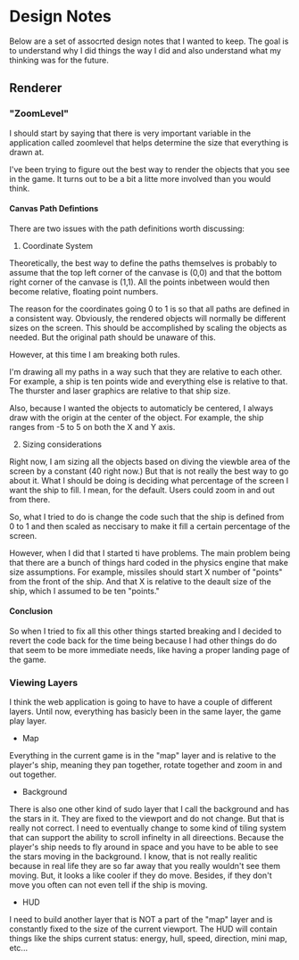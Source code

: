 # Design Notes

Below are a set of assocrted design notes that I wanted to keep. The goal is to understand why I did things the way I did and also understand what my thinking was for the future.

## Renderer

### "ZoomLevel"

I should start by saying that there is very important variable in the application called zoomlevel that helps determine the size that everything is drawn at.

I've been trying to figure out the best way to render the objects that you see in the game. It turns out to be a bit a litte more involved than you would think.

#### Canvas Path Defintions

There are two issues with the path definitions worth discussing:

1. Coordinate System

Theoretically, the best way to define the paths themselves is probably to assume that the top left corner of the canvase is (0,0) and that the bottom right corner of the canvase is (1,1). All the points inbetween would then become relative, floating point numbers.

The reason for the coordinates going 0 to 1 is so that all paths are defined in a consistent way. Obviously, the rendered objects will normally be different sizes on the screen. This should be accomplished by scaling the objects as needed. But the original path should be unaware of this.

However, at this time I am breaking both rules.

I'm drawing all my paths in a way such that they are relative to each other. For example, a ship is ten points wide and everything else is relative to that. The thurster and laser graphics are relative to that ship size.

Also, because I wanted the objects to automaticly be centered, I always draw with the origin at the center of the object. For example, the ship ranges from -5 to 5 on both the X and Y axis.

2. Sizing considerations

Right now, I am sizing all the objects based on diving the viewble area of the screen by a constant (40 right now.) But that is not really the best way to go about it. What I should be doing is deciding what percentage of the screen I want the ship to fill. I mean, for the default. Users could zoom in and out from there.

So, what I tried to do is change the code such that the ship is defined from 0 to 1 and then scaled as neccisary to make it fill a certain percentage of the screen.

However, when I did that I started ti have problems. The main problem being that there are a bunch of things hard coded in the physics engine that make size assumptions. For example, missiles should start X number of "points" from the front of the ship. And that X is relative to the deault size of the ship, which I assumed to be ten "points."

#### Conclusion

So when I tried to fix all this other things started breaking and I decided to revert the code back for the time being because I had other things do do that seem to be more immediate needs, like having a proper landing page of the game.

### Viewing Layers

I think the web application is going to have to have a couple of different layers. Until now, everything has basicly been in the same layer, the game play layer.

* Map

Everything in the current game is in the "map" layer and is relative to the player's ship, meaning they pan together, rotate together and zoom in and out together.

* Background

There is also one other kind of sudo layer that I call the background and has the stars in it. They are fixed to the viewport and do not change. But that is really not correct. I need to eventually change to some kind of tiling system that can support the ability to scroll infinelty in all direections. Because the player's ship needs to fly around in space and you have to be able to see the stars moving in the background. I know, that is not really realitic because in real life they are so far away that you really wouldn't see them moving. But, it looks a like cooler if they do move. Besides, if they don't move you often can not even tell if the ship is moving.

* HUD

I need to build another layer that is NOT a part of the "map" layer and is constantly fixed to the size of the current viewport. The HUD will contain things like the ships current status: energy, hull, speed, direction, mini map, etc...
